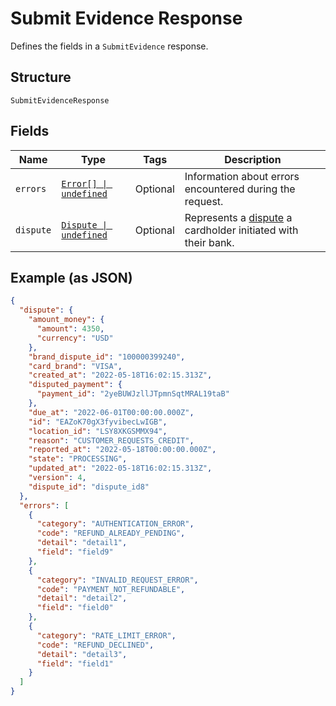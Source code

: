 
# Submit Evidence Response

Defines the fields in a `SubmitEvidence` response.

## Structure

`SubmitEvidenceResponse`

## Fields

| Name | Type | Tags | Description |
|  --- | --- | --- | --- |
| `errors` | [`Error[] \| undefined`](../../doc/models/error.md) | Optional | Information about errors encountered during the request. |
| `dispute` | [`Dispute \| undefined`](../../doc/models/dispute.md) | Optional | Represents a [dispute](https://developer.squareup.com/docs/disputes-api/overview) a cardholder initiated with their bank. |

## Example (as JSON)

```json
{
  "dispute": {
    "amount_money": {
      "amount": 4350,
      "currency": "USD"
    },
    "brand_dispute_id": "100000399240",
    "card_brand": "VISA",
    "created_at": "2022-05-18T16:02:15.313Z",
    "disputed_payment": {
      "payment_id": "2yeBUWJzllJTpmnSqtMRAL19taB"
    },
    "due_at": "2022-06-01T00:00:00.000Z",
    "id": "EAZoK70gX3fyvibecLwIGB",
    "location_id": "LSY8XKGSMMX94",
    "reason": "CUSTOMER_REQUESTS_CREDIT",
    "reported_at": "2022-05-18T00:00:00.000Z",
    "state": "PROCESSING",
    "updated_at": "2022-05-18T16:02:15.313Z",
    "version": 4,
    "dispute_id": "dispute_id8"
  },
  "errors": [
    {
      "category": "AUTHENTICATION_ERROR",
      "code": "REFUND_ALREADY_PENDING",
      "detail": "detail1",
      "field": "field9"
    },
    {
      "category": "INVALID_REQUEST_ERROR",
      "code": "PAYMENT_NOT_REFUNDABLE",
      "detail": "detail2",
      "field": "field0"
    },
    {
      "category": "RATE_LIMIT_ERROR",
      "code": "REFUND_DECLINED",
      "detail": "detail3",
      "field": "field1"
    }
  ]
}
```

